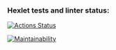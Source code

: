 ### Hexlet tests and linter status:

[![Actions Status](https://github.com/nikarpenko/frontend-project-44/actions/workflows/hexlet-check.yml/badge.svg)](https://github.com/nikarpenko/frontend-project-44/actions)

[![Maintainability](https://api.codeclimate.com/v1/badges/2dda7566a2ea9b4501d5/maintainability)](https://codeclimate.com/github/nikarpenko/frontend-project-44/maintainability)
